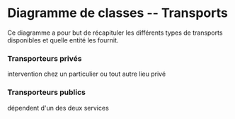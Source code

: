 Diagramme de classes -- Transports
==================================

Ce diagramme a pour but de récapituler les différents types de transports disponibles et quelle entité les fournit.

### Transporteurs privés

intervention chez un particulier ou tout autre lieu privé

### Transporteurs publics

dépendent d'un des deux services

